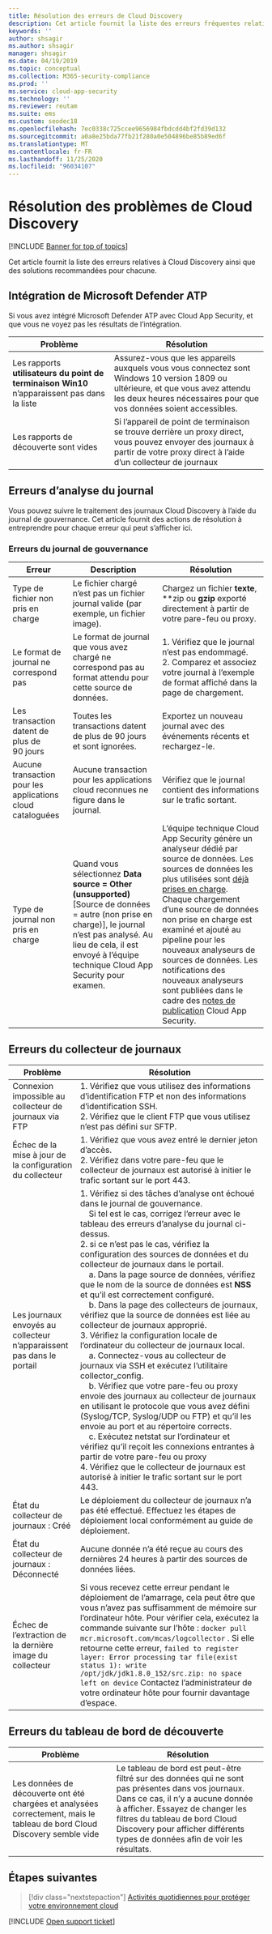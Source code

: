 ```yaml
---
title: Résolution des erreurs de Cloud Discovery
description: Cet article fournit la liste des erreurs fréquentes relatives à Cloud Discovery ainsi que des solutions recommandées pour chacune.
keywords: ''
author: shsagir
ms.author: shsagir
manager: shsagir
ms.date: 04/19/2019
ms.topic: conceptual
ms.collection: M365-security-compliance
ms.prod: ''
ms.service: cloud-app-security
ms.technology: ''
ms.reviewer: reutam
ms.suite: ems
ms.custom: seodec18
ms.openlocfilehash: 7ec0338c725ccee9656984fbdcdd4bf2fd39d132
ms.sourcegitcommit: a0a8e25bda77fb21f280a0e504896be85b89ed6f
ms.translationtype: MT
ms.contentlocale: fr-FR
ms.lasthandoff: 11/25/2020
ms.locfileid: "96034107"
---
```

# <a name="troubleshooting-cloud-discovery"></a>Résolution des problèmes de Cloud Discovery

[!INCLUDE [Banner for top of topics](includes/banner.md)]

Cet article fournit la liste des erreurs relatives à Cloud Discovery ainsi que des solutions recommandées pour chacune.

## <a name="microsoft-defender-atp-integration"></a>Intégration de Microsoft Defender ATP

Si vous avez intégré Microsoft Defender ATP avec Cloud App Security, et que vous ne voyez pas les résultats de l’intégration.

|Problème|Résolution|
|----|----|
|Les rapports **utilisateurs du point de terminaison Win10** n’apparaissent pas dans la liste|Assurez-vous que les appareils auxquels vous vous connectez sont Windows 10 version 1809 ou ultérieure, et que vous avez attendu les deux heures nécessaires pour que vos données soient accessibles.|
|Les rapports de découverte sont vides|Si l’appareil de point de terminaison se trouve derrière un proxy direct, vous pouvez envoyer des journaux à partir de votre proxy direct à l’aide d’un collecteur de journaux|

## <a name="log-parsing-errors"></a>Erreurs d’analyse du journal

Vous pouvez suivre le traitement des journaux Cloud Discovery à l’aide du journal de gouvernance. Cet article fournit des actions de résolution à entreprendre pour chaque erreur qui peut s’afficher ici.

### <a name="governance-log-errors"></a>Erreurs du journal de gouvernance

|Erreur|Description|Résolution|
|----|----|----|
|Type de fichier non pris en charge|Le fichier chargé n’est pas un fichier journal valide (par exemple, un fichier image).|Chargez un fichier **texte**, **zip ou **gzip** exporté directement à partir de votre pare-feu ou proxy.|
|Le format de journal ne correspond pas|Le format de journal que vous avez chargé ne correspond pas au format attendu pour cette source de données.|1. Vérifiez que le journal n’est pas endommagé. <br /> 2. Comparez et associez votre journal à l’exemple de format affiché dans la page de chargement.|
|Les transaction datent de plus de 90 jours|Toutes les transactions datent de plus de 90 jours et sont ignorées.|Exportez un nouveau journal avec des événements récents et rechargez-le.|
|Aucune transaction pour les applications cloud cataloguées|Aucune transaction pour les applications cloud reconnues ne figure dans le journal.|Vérifiez que le journal contient des informations sur le trafic sortant.|
|Type de journal non pris en charge|Quand vous sélectionnez **Data source = Other (unsupported)** [Source de données = autre (non prise en charge)], le journal n’est pas analysé. Au lieu de cela, il est envoyé à l’équipe technique Cloud App Security pour examen.|L’équipe technique Cloud App Security génère un analyseur dédié par source de données. Les sources de données les plus utilisées sont [déjà prises en charge](set-up-cloud-discovery.md). Chaque chargement d’une source de données non prise en charge est examiné et ajouté au pipeline pour les nouveaux analyseurs de sources de données. Les notifications des nouveaux analyseurs sont publiées dans le cadre des [notes de publication](release-notes.md) Cloud App Security.|

## <a name="log-collector-errors"></a>Erreurs du collecteur de journaux

|Problème|Résolution|
|----|----|
|Connexion impossible au collecteur de journaux via FTP| 1. Vérifiez que vous utilisez des informations d’identification FTP et non des informations d’identification SSH. <br />2. Vérifiez que le client FTP que vous utilisez n’est pas défini sur SFTP.  |
|Échec de la mise à jour de la configuration du collecteur | 1. Vérifiez que vous avez entré le dernier jeton d’accès. <br />2. Vérifiez dans votre pare-feu que le collecteur de journaux est autorisé à initier le trafic sortant sur le port 443.|
|Les journaux envoyés au collecteur n’apparaissent pas dans le portail | 1. Vérifiez si des tâches d’analyse ont échoué dans le journal de gouvernance.  <br />  &nbsp;&nbsp;&nbsp;&nbsp;Si tel est le cas, corrigez l’erreur avec le tableau des erreurs d’analyse du journal ci-dessus.<br /> 2. si ce n’est pas le cas, vérifiez la configuration des sources de données et du collecteur de journaux dans le portail. <br /> &nbsp;&nbsp;&nbsp;&nbsp;a. Dans la page source de données, vérifiez que le nom de la source de données est **NSS** et qu’il est correctement configuré. <br />&nbsp;&nbsp;&nbsp;&nbsp;b. Dans la page des collecteurs de journaux, vérifiez que la source de données est liée au collecteur de journaux approprié. <br /> 3. Vérifiez la configuration locale de l’ordinateur du collecteur de journaux local.  <br />&nbsp;&nbsp;&nbsp;&nbsp;a. Connectez-vous au collecteur de journaux via SSH et exécutez l’utilitaire collector_config.<br/>&nbsp;&nbsp;&nbsp;&nbsp;b. Vérifiez que votre pare-feu ou proxy envoie des journaux au collecteur de journaux en utilisant le protocole que vous avez défini (Syslog/TCP, Syslog/UDP ou FTP) et qu’il les envoie au port et au répertoire corrects.<br /> &nbsp;&nbsp;&nbsp;&nbsp;c. Exécutez netstat sur l’ordinateur et vérifiez qu’il reçoit les connexions entrantes à partir de votre pare-feu ou proxy <br /> 4. Vérifiez que le collecteur de journaux est autorisé à initier le trafic sortant sur le port 443. |
|État du collecteur de journaux : Créé | Le déploiement du collecteur de journaux n’a pas été effectué. Effectuez les étapes de déploiement local conformément au guide de déploiement.|
|État du collecteur de journaux : Déconnecté | Aucune donnée n’a été reçue au cours des dernières 24 heures à partir des sources de données liées. |
|Échec de l’extraction de la dernière image du collecteur| Si vous recevez cette erreur pendant le déploiement de l’amarrage, cela peut être que vous n’avez pas suffisamment de mémoire sur l’ordinateur hôte. Pour vérifier cela, exécutez la commande suivante sur l’hôte : `docker pull mcr.microsoft.com/mcas/logcollector` . Si elle retourne cette erreur, `failed to register layer: Error processing tar file(exist status 1): write /opt/jdk/jdk1.8.0_152/src.zip: no space left on device` Contactez l’administrateur de votre ordinateur hôte pour fournir davantage d’espace.|

## <a name="discovery-dashboard-errors"></a>Erreurs du tableau de bord de découverte

|Problème|Résolution|
|----|----|
|Les données de découverte ont été chargées et analysées correctement, mais le tableau de bord Cloud Discovery semble vide|Le tableau de bord est peut-être filtré sur des données qui ne sont pas présentes dans vos journaux. Dans ce cas, il n’y a aucune donnée à afficher. Essayez de changer les filtres du tableau de bord Cloud Discovery pour afficher différents types de données afin de voir les résultats.|

## <a name="next-steps"></a>Étapes suivantes

> [!div class="nextstepaction"]
> [Activités quotidiennes pour protéger votre environnement cloud](daily-activities-to-protect-your-cloud-environment.md)

[!INCLUDE [Open support ticket](includes/support.md)]
